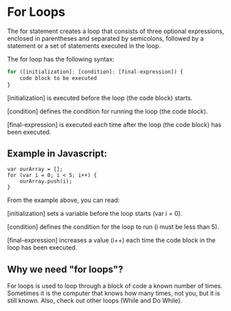 # For Loops

The for statement creates a loop that consists of three optional expressions, enclosed in parentheses and separated by semicolons, followed by a statement or a set of statements executed in the loop.

The for loop has the following syntax:

```javascript
for ([initialization]; [condition]; [final-expression]) {  
    code block to be executed                  
}
```

[initialization] is executed before the loop (the code block) starts.

[condition] defines the condition for running the loop (the code block).

[final-expression] is executed each time after the loop (the code block) has been executed.

## Example in Javascript:

```
var ourArray = [];
for (var i = 0; i < 5; i++) {
    ourArray.push(i);
}
```

From the example above, you can read:

[initialization] sets a variable before the loop starts (var i = 0).

[condition] defines the condition for the loop to run (i must be less than 5).

[final-expression] increases a value (i++) each time the code block in the loop has been executed.

## Why we need "for loops"?

For loops is used to loop through a block of code a known number of times. Sometimes it is the computer that knows how many times, not you, but it is still known. Also, check out other loops (While and Do While).
